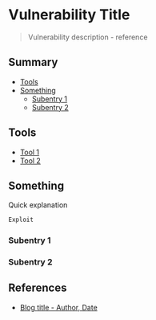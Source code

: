# Vulnerability Title

> Vulnerability description - reference

## Summary

* [Tools](#tools)
* [Something](#something)
  * [Subentry 1](#subentry-1)
  * [Subentry 2](#subentry-2)


## Tools

- [Tool 1](https://example.com)
- [Tool 2](https://example.com)


## Something

Quick explanation

```powershell
Exploit
```


### Subentry 1


### Subentry 2


## References

- [Blog title - Author, Date](https://example.com)